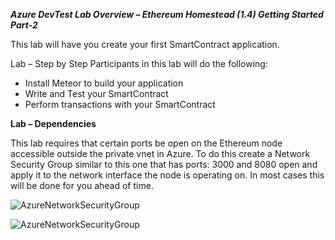 ***Azure DevTest Lab Overview – Ethereum Homestead (1.4) Getting Started Part-2***

This lab will have you create your first SmartContract application.Lab – Step by Step Participants in this lab will do the following:

- Install Meteor to build your application- Write and Test your SmartContract- Perform transactions with your SmartContract**Lab – Dependencies**
This lab requires that certain ports be open on the Ethereum node accessible outside the private vnet in Azure.  To do this create a Network Security Group similar to this one that has ports: 3000 and 8080 open and apply it to the network interface the node is operating on.  In most cases this will be done for you ahead of time.

![AzureNetworkSecurityGroup](https://raw.githubusercontent.com/Azure/azure-blockchain-projects/master/baas-artifacts/linux-ethereum-homg/assets/netsecuritygroup.png)

![AzureNetworkSecurityGroup](https://raw.githubusercontent.com/Azure/azure-blockchain-projects/master/baas-artifacts/linux-ethereum-homg/assets/ApplyToNIC.png)